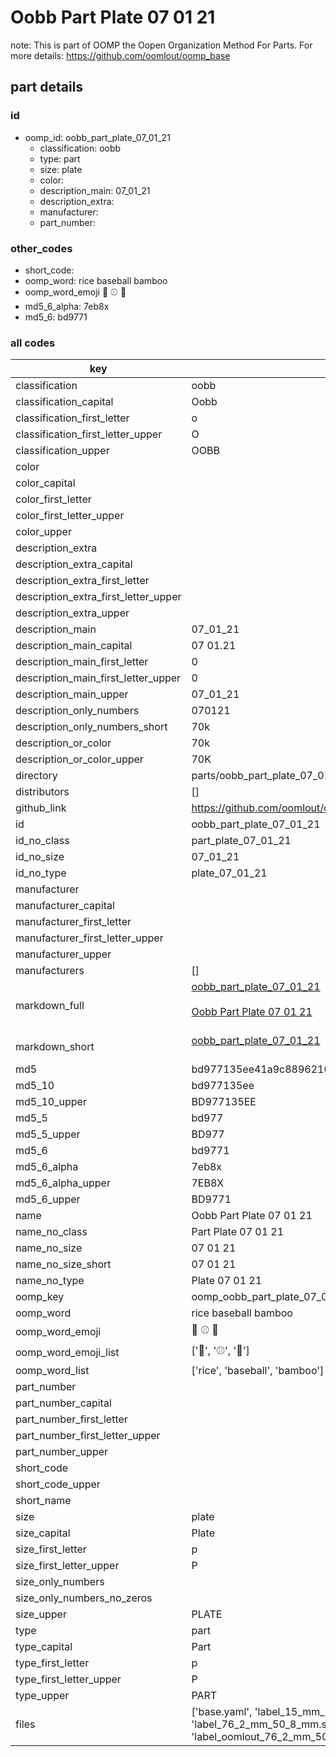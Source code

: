 # Oobb Part Plate 07 01 21  

note: This is part of OOMP the Oopen Organization Method For Parts. For more details: https://github.com/oomlout/oomp_base

##  part details





### id
* oomp_id: oobb_part_plate_07_01_21
  * classification: oobb
  * type: part
  * size: plate
  * color: 
  * description_main: 07_01_21
  * description_extra: 
  * manufacturer: 
  * part_number: 

### other_codes
* short_code: 
* oomp_word: rice baseball bamboo
* oomp_word_emoji :rice: :baseball: :bamboo:
* md5_6_alpha: 7eb8x
* md5_6: bd9771

### all codes 
| key | value |  
| --- | --- |  
| classification | oobb |  
| classification_capital | Oobb |  
| classification_first_letter | o |  
| classification_first_letter_upper | O |  
| classification_upper | OOBB |  
| color |  |  
| color_capital |  |  
| color_first_letter |  |  
| color_first_letter_upper |  |  
| color_upper |  |  
| description_extra |  |  
| description_extra_capital |  |  
| description_extra_first_letter |  |  
| description_extra_first_letter_upper |  |  
| description_extra_upper |  |  
| description_main | 07_01_21 |  
| description_main_capital | 07 01.21 |  
| description_main_first_letter | 0 |  
| description_main_first_letter_upper | 0 |  
| description_main_upper | 07_01_21 |  
| description_only_numbers | 070121 |  
| description_only_numbers_short | 70k |  
| description_or_color | 70k |  
| description_or_color_upper | 70K |  
| directory | parts/oobb_part_plate_07_01_21 |  
| distributors | [] |  
| github_link | https://github.com/oomlout/oomlout_oomp_part_src/tree/main/parts/oobb_part_plate_07_01_21/working |  
| id | oobb_part_plate_07_01_21 |  
| id_no_class | part_plate_07_01_21 |  
| id_no_size | 07_01_21 |  
| id_no_type | plate_07_01_21 |  
| manufacturer |  |  
| manufacturer_capital |  |  
| manufacturer_first_letter |  |  
| manufacturer_first_letter_upper |  |  
| manufacturer_upper |  |  
| manufacturers | [] |  
| markdown_full | [oobb_part_plate_07_01_21](https://github.com/oomlout/oomlout_oomp_part_src/tree/main/parts/oobb_part_plate_07_01_21/working)<br>[](https://github.com/oomlout/oomlout_oomp_part_src/tree/main/parts/oobb_part_plate_07_01_21/working)<br>[Oobb Part Plate 07 01 21](https://github.com/oomlout/oomlout_oomp_part_src/tree/main/parts/oobb_part_plate_07_01_21/working)<br><br> |  
| markdown_short | [oobb_part_plate_07_01_21](https://github.com/oomlout/oomlout_oomp_part_src/tree/main/parts/oobb_part_plate_07_01_21/working)<br><br> |  
| md5 | bd977135ee41a9c8896210fb628cdb67 |  
| md5_10 | bd977135ee |  
| md5_10_upper | BD977135EE |  
| md5_5 | bd977 |  
| md5_5_upper | BD977 |  
| md5_6 | bd9771 |  
| md5_6_alpha | 7eb8x |  
| md5_6_alpha_upper | 7EB8X |  
| md5_6_upper | BD9771 |  
| name | Oobb Part Plate 07 01 21 |  
| name_no_class | Part Plate 07 01 21 |  
| name_no_size | 07 01 21 |  
| name_no_size_short | 07 01 21 |  
| name_no_type | Plate 07 01 21 |  
| oomp_key | oomp_oobb_part_plate_07_01_21 |  
| oomp_word | rice baseball bamboo |  
| oomp_word_emoji | :rice: :baseball: :bamboo: |  
| oomp_word_emoji_list | [':rice:', ':baseball:', ':bamboo:'] |  
| oomp_word_list | ['rice', 'baseball', 'bamboo'] |  
| part_number |  |  
| part_number_capital |  |  
| part_number_first_letter |  |  
| part_number_first_letter_upper |  |  
| part_number_upper |  |  
| short_code |  |  
| short_code_upper |  |  
| short_name |  |  
| size | plate |  
| size_capital | Plate |  
| size_first_letter | p |  
| size_first_letter_upper | P |  
| size_only_numbers |  |  
| size_only_numbers_no_zeros |  |  
| size_upper | PLATE |  
| type | part |  
| type_capital | Part |  
| type_first_letter | p |  
| type_first_letter_upper | P |  
| type_upper | PART |  
| files | ['base.yaml', 'label_15_mm_30_mm.pdf', 'label_15_mm_30_mm.svg', 'label_76_2_mm_50_8_mm.pdf', 'label_76_2_mm_50_8_mm.svg', 'label_oomlout_76_2_mm_50_8_mm.pdf', 'label_oomlout_76_2_mm_50_8_mm.svg', 'readme.md', 'working.json', 'working.yaml'] |  
